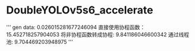 # DoubleYOLOv5s6_accelerate
'''
  gen data: 0.026015281677246094
直接使用协程函数： 15.452718257904053
将非协程函数转成协程: 9.841186046600342
通过线程池: 9.704469203948975
'''
